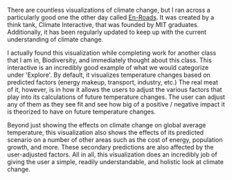 There are countless visualizations of climate change, but I ran across a particularly good one the other day called [En-Roads](https://en-roads.climateinteractive.org/scenario.html?v=2.7.36). It was created by a think tank, Climate Interactive, that was founded by MIT graduates. Additionally, it has been regularly updated to keep up with the current understanding of climate change.

I actually found this visualization while completing work for another class that I am in, Biodiversity, and immediately thought about this class. This interactive is an incredibly good example of what we would categorize under 'Explore'. By default, it visualizes temperature changes based on predicted factors (energy makeup, transport, industry, etc.) The real meat of it, however, is in how it allows the users to adjust the various factors that play into its calculations of future temperature changes. The user can adjust any of them as they see fit and see how big of a positive / negative impact it is theorized to have on future temperature changes.

Beyond just showing the effects on climate change on global average temperature, this visualization also shows the effects of its predicted scenario on a number of other areas such as the cost of energy, population growth, and more. These secondary predictions are also affected by the user-adjusted factors. All in all, this visualization does an incredibly job of giving the user a simple, readily understandable, and holistic look at climate change.
